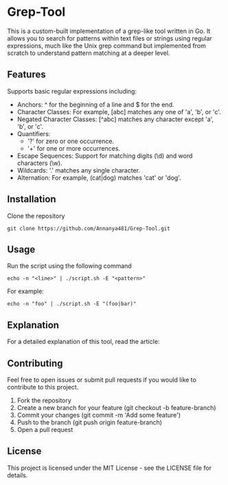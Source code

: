 # Grep-Tool
This is a custom-built implementation of a grep-like tool written in Go. It allows you to search for patterns within text files or strings using regular expressions, much like the Unix grep command but implemented from scratch to understand pattern matching at a deeper level.

## Features
Supports basic regular expressions including:
- Anchors: ^ for the beginning of a line and $ for the end.
- Character Classes: For example, [abc] matches any one of 'a', 'b', or 'c'.
- Negated Character Classes: [^abc] matches any character except 'a', 'b', or 'c'.
- Quantifiers:
    - '?' for zero or one occurrence.
    - '+' for one or more occurrences.
- Escape Sequences: Support for matching digits (\d) and word characters (\w).
- Wildcards: '.' matches any single character.
- Alternation: For example, (cat|dog) matches 'cat' or 'dog'.

## Installation
Clone the repository
   ```
   git clone https://github.com/Annanya481/Grep-Tool.git
   ```
## Usage
 Run the script using the following command
   ```
   echo -n "<line>" | ./script.sh -E "<pattern>"
   ```
For example:
   ```
   echo -n "foo" | ./script.sh -E "(foo|bar)"
   ```
## Explanation
For a detailed explanation of this tool, read the article: 

## Contributing
Feel free to open issues or submit pull requests if you would like to contribute to this project.

1. Fork the repository
2. Create a new branch for your feature (git checkout -b feature-branch)
3. Commit your changes (git commit -m 'Add some feature')
4. Push to the branch (git push origin feature-branch)
5. Open a pull request

## License
This project is licensed under the MIT License - see the LICENSE file for details.
